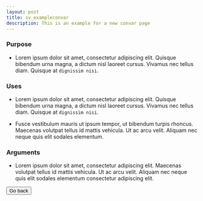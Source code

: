 ```yaml
---
layout: post
title: sv_exampleconvar
description: This is an example for a new convar page
---
```


### Purpose
- Lorem ipsum dolor sit amet, consectetur adipiscing elit. Quisque bibendum urna magna, a dictum nisl laoreet cursus. Vivamus nec tellus diam. Quisque at `dignissim nisi`.

### Uses
- Lorem ipsum dolor sit amet, consectetur adipiscing elit. Quisque bibendum urna magna, a dictum nisl laoreet cursus. Vivamus nec tellus diam. Quisque at `dignissim nisi`.

- Fusce vestibulum mauris ut ipsum tempor, ut bibendum turpis rhoncus. Maecenas volutpat tellus id mattis vehicula. Ut ac arcu velit. Aliquam nec neque quis elit sodales elementum.

### Arguments
- Lorem ipsum dolor sit amet, consectetur adipiscing elit. Maecenas volutpat tellus id mattis vehicula. Ut ac arcu velit. Aliquam nec neque quis elit sodales elementum consectetur adipiscing elit.

<a href="/docs/config-variables"><button class="btn btn-primary">Go back</button></a>